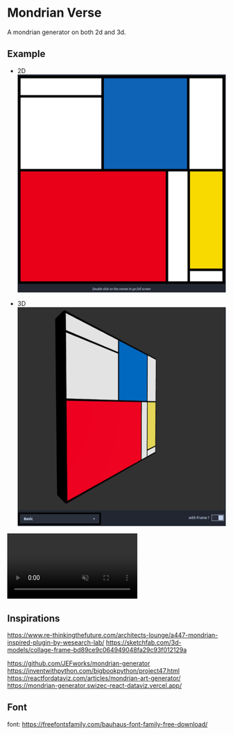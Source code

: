 # Mondrian Verse
 A mondrian generator on both 2d and 3d.

## Example
- 2D
![mondrian in 2d](example2d.png)

- 3D
![mondrian in 3d](example3d.png)

<video src="mondrian.mp4" placeholder="mondrian.mp4" autoplay loop controls muted title="test-title">
   Sorry, your browser doesn't support HTML 5 video.
</video>

## Inspirations

https://www.re-thinkingthefuture.com/architects-lounge/a447-mondrian-inspired-plugin-by-wesearch-lab/
https://sketchfab.com/3d-models/collage-frame-bd89ce9c064949048fa29c93f012129a

https://github.com/JEFworks/mondrian-generator
https://inventwithpython.com/bigbookpython/project47.html
https://reactfordataviz.com/articles/mondrian-art-generator/
https://mondrian-generator.swizec-react-dataviz.vercel.app/

## Font

font: https://freefontsfamily.com/bauhaus-font-family-free-download/
